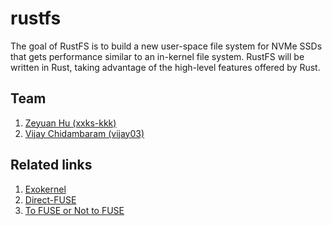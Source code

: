 # rustfs
The goal of RustFS is to build a new user-space file system for NVMe SSDs that gets performance similar to an in-kernel file system. 
RustFS will be written in Rust, taking advantage of the high-level features offered by Rust. 

## Team 
1. [Zeyuan Hu (xxks-kkk)](http://github.com/xxks-kkk)
2. [Vijay Chidambaram (vijay03)](https://github.com/vijay03)

## Related links
1. [Exokernel](https://pdos.csail.mit.edu/6.828/2008/readings/engler95exokernel.pdf)
2. [Direct-FUSE](https://www.osti.gov/servlets/purl/1458703)
3. [To FUSE or Not to FUSE](http://www.fsl.cs.stonybrook.edu/docs/fuse/fuse-performance-fast17.pdf)
